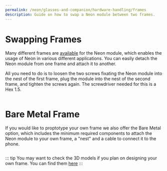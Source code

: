 ```yaml
---
permalink: /neon/glasses-and-companion/hardware-handling/frames
description: Guide on how to swap a Neon module between two frames.
---
```


# Swapping Frames

Many different frames are [available](https://pupil-labs.com/products/neon/specs/#frame-specs) for the Neon module, which enables the usage of Neon in various different applications. You can easily detach the Neon module from one frame and attach it to another. 

All you need to do is to loosen the two screws fixating the Neon module into the nest of the first frame, plug the module into the nest of the second frame, and tighten the screws again. The screwdriver needed for this is a Hex 1.5.

<div class="mb-4" style="display:flex;justify-content:center;">
  <v-img class="rounded" :src="require('../../../media/neon/swap_frames.jpg')"
  width="100%" 
  alt="Image of a Neon module attached to a frame"
  title="Image of a Neon module attached to a frame" />
</div>

# Bare Metal Frame
If you would like to proptotype your own frame we also offer the Bare Metal option, which includes the minimum required components to attach the Neon module to your own frame, a "nest" and a cable to connect it to the phone.

<div class="mb-4" style="display:flex;justify-content:center;">
  <v-img class="rounded" :src="require('../../../media/neon/bare_metal.jpg')"
  width="80%" 
  alt="Image of a Bare Metal frame"
  title="Image of a Bare Metal frame" />
</div>

::: tip
You may want to check the 3D models if you plan on designing your own frame. You can find them [here](https://github.com/pupil-labs/neon-geometry)
:::